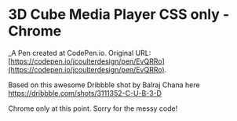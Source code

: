 # 3D Cube Media Player CSS only - Chrome
 _A Pen created at CodePen.io. Original URL: [https://codepen.io/jcoulterdesign/pen/EvQRRo](https://codepen.io/jcoulterdesign/pen/EvQRRo).

 Based on this awesome Dribbble shot by Balraj Chana here https://dribbble.com/shots/3111352-C-U-B-3-D

Chrome only at this point. Sorry for the messy code!